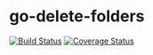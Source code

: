 # go-delete-folders

[![Build Status](https://travis-ci.org/ericmdantas/go-delete-folders.svg)](https://travis-ci.org/ericmdantas/go-delete-folders)
[![Coverage Status](https://coveralls.io/repos/ericmdantas/go-delete-folders/badge.svg)](https://coveralls.io/r/ericmdantas/go-delete-folders)